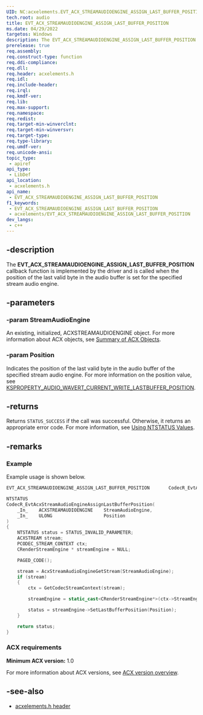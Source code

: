 ```yaml
---
UID: NC:acxelements.EVT_ACX_STREAMAUDIOENGINE_ASSIGN_LAST_BUFFER_POSITION
tech.root: audio 
title: EVT_ACX_STREAMAUDIOENGINE_ASSIGN_LAST_BUFFER_POSITION
ms.date: 04/29/2022
targetos: Windows
description: The EVT_ACX_STREAMAUDIOENGINE_ASSIGN_LAST_BUFFER_POSITION callback function is implemented by the driver and is called when the position of the last valid byte in the audio buffer is set for the specified stream audio engine. 
prerelease: true
req.assembly: 
req.construct-type: function
req.ddi-compliance: 
req.dll: 
req.header: acxelements.h
req.idl: 
req.include-header: 
req.irql: 
req.kmdf-ver: 
req.lib: 
req.max-support: 
req.namespace: 
req.redist: 
req.target-min-winverclnt: 
req.target-min-winversvr: 
req.target-type: 
req.type-library: 
req.umdf-ver: 
req.unicode-ansi: 
topic_type:
 - apiref
api_type:
 - LibDef
api_location:
 - acxelements.h
api_name:
 - EVT_ACX_STREAMAUDIOENGINE_ASSIGN_LAST_BUFFER_POSITION
f1_keywords:
 - EVT_ACX_STREAMAUDIOENGINE_ASSIGN_LAST_BUFFER_POSITION
 - acxelements/EVT_ACX_STREAMAUDIOENGINE_ASSIGN_LAST_BUFFER_POSITION
dev_langs:
 - c++
---
```


## -description

The **EVT_ACX_STREAMAUDIOENGINE_ASSIGN_LAST_BUFFER_POSITION** callback function is implemented by the driver and is called when the position of the last valid byte in the audio buffer is set for the specified stream audio engine.

## -parameters

### -param StreamAudioEngine

An existing, initialized, ACXSTREAMAUDIOENGINE object. For more information about ACX objects, see [Summary of ACX Objects](/windows-hardware/drivers/audio/acx-summary-of-objects).

### -param Position

Indicates the position of the last valid byte in the audio buffer of the specified stream audio engine. For more information on the position value, see [KSPROPERTY_AUDIO_WAVERT_CURRENT_WRITE_LASTBUFFER_POSITION](/windows-hardware/drivers/audio/ksproperty-audio-wavert-current-write-lastbuffer-position).

## -returns

Returns `STATUS_SUCCESS` if the call was successful. Otherwise, it returns an appropriate error code. For more information, see [Using NTSTATUS Values](/windows-hardware/drivers/kernel/using-ntstatus-values).

## -remarks

### Example

Example usage is shown below.

```cpp
EVT_ACX_STREAMAUDIOENGINE_ASSIGN_LAST_BUFFER_POSITION       CodecR_EvtAcxStreamAudioEngineAssignLastBufferPosition;

NTSTATUS
CodecR_EvtAcxStreamAudioEngineAssignLastBufferPosition(
    _In_    ACXSTREAMAUDIOENGINE    StreamAudioEngine,
    _In_    ULONG                   Position
)
{
    NTSTATUS status = STATUS_INVALID_PARAMETER;
    ACXSTREAM stream;
    PCODEC_STREAM_CONTEXT ctx;
    CRenderStreamEngine * streamEngine = NULL;

    PAGED_CODE();

    stream = AcxStreamAudioEngineGetStream(StreamAudioEngine);
    if (stream)
    {
        ctx = GetCodecStreamContext(stream);

        streamEngine = static_cast<CRenderStreamEngine*>(ctx->StreamEngine);

        status = streamEngine->SetLastBufferPosition(Position);
    }

    return status;
}
```

### ACX requirements

**Minimum ACX version:** 1.0

For more information about ACX versions, see [ACX version overview](/windows-hardware/drivers/audio/acx-version-overview).

## -see-also

- [acxelements.h header](index.md)


